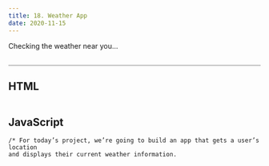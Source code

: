 ```yaml
---
title: 18. Weather App
date: 2020-11-15
---
```


<div class="output-container">

  <style type="text/css">
    #app {
      margin-top: 10px;
    }
  </style>

  <div id="app">Checking the weather near you...</div>

  <script>
    const app = document.querySelector('#app');
    const apiKeyIp = 'd9f7add9f68440818a0659381720a532';
    const apiKeyWeather = '5e995a3338fe2917188f0f98d08abcec';
    let userCity;

    const render = function (temp, city, sky) {
      app.innerHTML = (`
      <div class="weather_container>
        <h4 class="weather_temperature">${Math.round(temp)} &#x2103;</h4>
        <h3 class="weather_city-name">${city}</h3>
        <p class="weather_icon">${sky}</p>
      </div>
      `)
    };

    const getWeatherInfo = function () {
      fetch(`https://api.ipgeolocation.io/ipgeo?apiKey=${apiKeyIp}`).then(function (response) {
        if (response.ok) {
          return response.json();
        } else {
          return Promise.reject(response);
        }
      }).then(function (data) {
        userCity = data.city;
        return fetch(`http://api.openweathermap.org/data/2.5/weather?q=${userCity}&appid=${apiKeyWeather}&units=metric`);
      }).then(function (response) {
        if (response.ok) {
          return response.json();
        } else {
          return Promise.reject(response);
        }
      }).then(function (userData) {
        userTemp = userData.main.temp;
        userCity = userData.name;
        userSky = userData.weather[0].description;
        render(userTemp, userCity, userSky);
        console.log(userData);
      }).catch(function (err) {
        console.warn(err);
        appOutput.textContent = "Something went wrong...";
      })
    }

    getWeatherInfo();

  </script>

</div>

<div class="html-container" style="border-top: .5px solid grey; margin-top: 30px;">

## HTML

```HTML

```

</div>
<div class="js-container">

## JavaScript

```JS
/* For today’s project, we’re going to build an app that gets a user’s location
and displays their current weather information.


```

</div>
